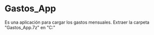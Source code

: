 # Gastos_App
Es una aplicación para cargar los gastos mensuales.
Extraer la carpeta "Gastos_App.7z" en "C:"
